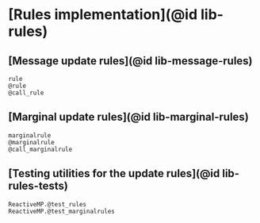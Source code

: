 # [Rules implementation](@id lib-rules)

## [Message update rules](@id lib-message-rules)

```@docs
rule
@rule
@call_rule
```

## [Marginal update rules](@id lib-marginal-rules)


```@docs
marginalrule
@marginalrule
@call_marginalrule
```

## [Testing utilities for the update rules](@id lib-rules-tests)

```@docs
ReactiveMP.@test_rules
ReactiveMP.@test_marginalrules
```
